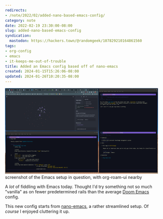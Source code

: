 ```yaml
---
redirects:
- /note/2022/02/added-nano-based-emacs-config/
category: note
date: 2022-02-19 23:30:00-08:00
slug: added-nano-based-emacs-config
syndication:
  mastodon: https://hackers.town/@randomgeek/107829210164861560
tags:
- org-config
- emacs
- it-keeps-me-out-of-trouble
title: Added an Emacs config based off of nano-emacs
created: 2024-01-15T15:26:06-08:00
updated: 2024-01-26T10:20:35-08:00
---
```


![attachments/img/2022/cover-2022-02-19.png](../../../attachments/img/2022/cover-2022-02-19.png)
screenshot of the Emacs setup in question, with org-roam-ui nearby

A *lot* of fiddling with Emacs today. Thought I'd try something not so much "vanilla" as on fewer predetermined rails than the average [Doom Emacs](https://github.com/hlissner/doom-emacs) config.

This new config starts from [nano-emacs](https://github.com/rougier/nano-emacs), a rather streamlined setup. Of *course* I enjoyed cluttering it up.
